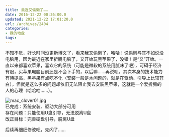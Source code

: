 ```yaml
---
title: 最近又偷懒了……
date: 2016-12-22 00:36:00.0
updated: 2021-12-22 17:01:20.0
url: /archives/2404
categories: 
- 我的地盘
tags: 
---
```


<p>不知不觉，好长时间没更新博文了，看来我又偷懒了，哈哈！说偷懒与其不如说没电脑用，因为最近在家里折腾电脑了，又开始玩黑苹果了，没错！是“又”开始。一直以来都喜欢苹果，喜欢它的系统（可能是微软的系统用腻味了吧），可碍于经济有限，买苹果电脑目前还是不会下手的，以后嘛……再说呗。其次本身的技术能力有待提高，黑苹果有点吃不化（安装一般是木问题的，就是在驱动、引导上比较苍白），但就是这么多的问题却依旧无法阻止我去安装黑苹果，这就是一个爱折腾的人的心理（哈哈哈……）。</p><p><img src="https://cdn.uu126.cn/usr/uploads/2016/12/290984992.jpg" alt="mac_clover01.jpg" title="mac_clover01.jpg"><br />已完成：系统安装、驱动大部分可用<br />存在问题：只能使用U盘引导，无法脱离U盘<br />改正目标：完善硬盘引导，脱离U盘</p><p>后续再细细修改吧，先闪了……</p>
